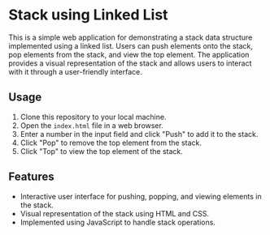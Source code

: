 # Stack using Linked List

This is a simple web application for demonstrating a stack data structure implemented using a linked list. Users can push elements onto the stack, pop elements from the stack, and view the top element. The application provides a visual representation of the stack and allows users to interact with it through a user-friendly interface.

## Usage

1. Clone this repository to your local machine.
2. Open the `index.html` file in a web browser.
3. Enter a number in the input field and click "Push" to add it to the stack.
4. Click "Pop" to remove the top element from the stack.
5. Click "Top" to view the top element of the stack.

## Features

- Interactive user interface for pushing, popping, and viewing elements in the stack.
- Visual representation of the stack using HTML and CSS.
- Implemented using JavaScript to handle stack operations.

